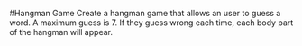 #Hangman Game
Create a hangman game that allows an user to guess a word. A maximum guess is 7. 
If they guess wrong each time, each body part of the hangman will appear. 
